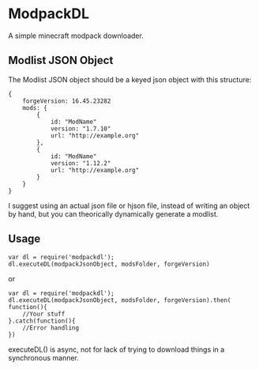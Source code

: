 # ModpackDL
A simple minecraft modpack downloader.

## Modlist JSON Object
The Modlist JSON object should be a keyed json object with this structure:
~~~~
{
	forgeVersion: 16.45.23282
	mods: {
		{
			id: "ModName"
			version: "1.7.10"
			url: "http://example.org"
		},
		{
			id: "ModName"
			version: "1.12.2"
			url: "http://example.org"
		}
	}
}
~~~~

I suggest using an actual json file or hjson file, instead of writing an object by hand, but you can theorically dynamically generate a modlist.

## Usage
~~~~
var dl = require('modpackdl');
dl.executeDL(modpackJsonObject, modsFolder, forgeVersion)
~~~~

or

~~~~
var dl = require('modpackdl');
dl.executeDL(modpackJsonObject, modsFolder, forgeVersion).then( function(){
	//Your stuff
}.catch(function(){
	//Error handling
})
~~~~

executeDL() is async, not for lack of trying to download things in a synchronous manner.
